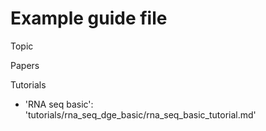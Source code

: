 # Example guide file

Topic

Papers

Tutorials

  - 'RNA seq basic': 'tutorials/rna_seq_dge_basic/rna_seq_basic_tutorial.md'